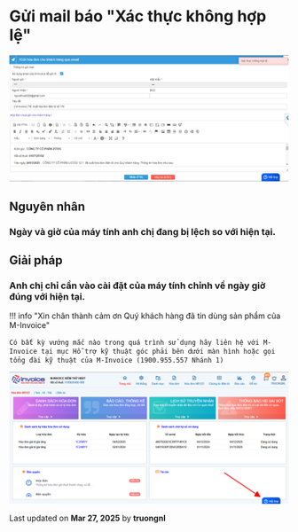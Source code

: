 # **Gửi mail báo "Xác thực không hợp lệ"**

![Hình 1](../../assets/images/invoice1/1.0_loi-mail.jpg) 

## **Nguyên nhân**

### Ngày và giờ của máy tính anh chị đang bị lệch so với hiện tại. 

## **Giải pháp**

### Anh chị chỉ cần vào cài đặt của máy tính chỉnh về ngày giờ đúng với hiện tại. 

!!! info "Xin chân thành cảm ơn Quý khách hàng đã tin dùng sản phẩm của M-Invoice"

    Có bất kỳ vướng mắc nào trong quá trình sử dụng hãy liên hệ với M-Invoice tại mục Hỗ trợ kỹ thuật góc phải bên dưới màn hình hoặc gọi tổng đài kỹ thuật của M-Invoice (1900.955.557 Nhánh 1)


![Hình 5](../../assets/images/invoice1/1.0_suaTienBangTay_5.png)




<div class="last-updated">Last updated on <strong>Mar 27, 2025</strong> by <strong>truongnl</strong></div>
